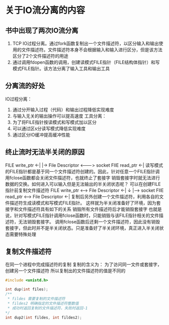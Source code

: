 # 关于IO流分离的内容
## 书中出现了两次IO流分离
1. TCP IO过程分离。通过fork函数复制出一个文件描述符，以区分输入和输出使用的文件描述符。文件描述符本身不会根据输入和输入进行区分，但是该方法区分了2个文件描述符的用途
2. 通过调用fdopen函数的调用，创建读模式FILE指针（FILE结构体指针）和写模式FILE指针。该方法分离了输入工具和输出工具
## 分离流的好处
IO过程分离：
1. 通过分开输入过程（代码）和输出过程降低实现难度
2. 与输入无关的输出操作可以提高速度
工具分离：
1. 为了将FILE指针按读模式和写模式加以区分
2. 可以通过区s分读写模式降低实现难度
3. 通过区分IO缓冲提高缓冲性能
## 终止流时无法半关闭的原因
FILE write_ptr <-|
                 |-> File Descriptor <---> socket
FIlE read_ptr  <-|
读写模式的FILE指针都是基于同一个文件描述符创建的。因此，针对任意一个FILE指针调用fclose函数都会关闭文件描述符，也就终止了套接字
销毁套接字时就无法进行数据的交换。如何进入可以输入但是无法输出的半关闭状态呢？
可以在创建FILE指针前复制文件描述符
FILE write_ptr <--> File Descriptor <-|
                           ↓          |--> socket
FIlE read_ptr  <--> File Descriptor <-|
复制后另外创建一个文件描述符，利用各自的文件描述符生成读模式和写模式FILE指针。
这样就为半关闭准备好了环境，因为套接字和文件描述符具有如下的关系
销毁所有文件描述符后才能销毁套接字
也就是说，针对写模式FILE指针调用fclose函数时，只能销毁与该FILE指针相关的文件描述符，无法销毁套接字。
调用fclose函数后还剩一个文件描述符，因此没有销毁套接字，但此时并不是半关闭状态。只是准备好了半关闭环境，真正进入半关闭状态需要特殊处理

## 复制文件描述符
在同一个进程中完成描述符的复制
复制的含义为：
为了访问同一文件或套接字，创建另一个文件描述符
所以复制出的文件描述符的值是不同的
```C++
#include <unistd.h>

int dup(int files);
/**
 * fildes 需要复制的文件描述符
 * fildes2 明确指定的文件描述符整数值
 * 成功时返回复制的文件描述符，失败时返回-1
*/
int dup2(int fildes, int fildes2);
```